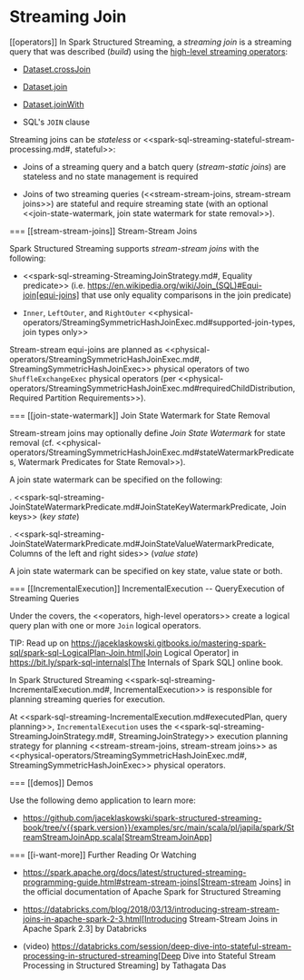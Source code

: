 # Streaming Join

[[operators]]
In Spark Structured Streaming, a *streaming join* is a streaming query that was described (_build_) using the [high-level streaming operators](operators/):

* [Dataset.crossJoin](operators/crossJoin.md)

* [Dataset.join](operators/join.md)

* [Dataset.joinWith](operators/joinWith.md)

* SQL's `JOIN` clause

Streaming joins can be *stateless* or <<spark-sql-streaming-stateful-stream-processing.md#, stateful>>:

* Joins of a streaming query and a batch query (_stream-static joins_) are stateless and no state management is required

* Joins of two streaming queries (<<stream-stream-joins, stream-stream joins>>) are stateful and require streaming state (with an optional <<join-state-watermark, join state watermark for state removal>>).

=== [[stream-stream-joins]] Stream-Stream Joins

Spark Structured Streaming supports *stream-stream joins* with the following:

* <<spark-sql-streaming-StreamingJoinStrategy.md#, Equality predicate>> (i.e. https://en.wikipedia.org/wiki/Join_(SQL)#Equi-join[equi-joins] that use only equality comparisons in the join predicate)

* `Inner`, `LeftOuter`, and `RightOuter` <<physical-operators/StreamingSymmetricHashJoinExec.md#supported-join-types, join types only>>

Stream-stream equi-joins are planned as <<physical-operators/StreamingSymmetricHashJoinExec.md#, StreamingSymmetricHashJoinExec>> physical operators of two `ShuffleExchangeExec` physical operators (per <<physical-operators/StreamingSymmetricHashJoinExec.md#requiredChildDistribution, Required Partition Requirements>>).

=== [[join-state-watermark]] Join State Watermark for State Removal

Stream-stream joins may optionally define *Join State Watermark* for state removal (cf. <<physical-operators/StreamingSymmetricHashJoinExec.md#stateWatermarkPredicates, Watermark Predicates for State Removal>>).

A join state watermark can be specified on the following:

. <<spark-sql-streaming-JoinStateWatermarkPredicate.md#JoinStateKeyWatermarkPredicate, Join keys>> (_key state_)

. <<spark-sql-streaming-JoinStateWatermarkPredicate.md#JoinStateValueWatermarkPredicate, Columns of the left and right sides>> (_value state_)

A join state watermark can be specified on key state, value state or both.

=== [[IncrementalExecution]] IncrementalExecution -- QueryExecution of Streaming Queries

Under the covers, the <<operators, high-level operators>> create a logical query plan with one or more `Join` logical operators.

TIP: Read up on https://jaceklaskowski.gitbooks.io/mastering-spark-sql/spark-sql-LogicalPlan-Join.html[Join Logical Operator] in https://bit.ly/spark-sql-internals[The Internals of Spark SQL] online book.

In Spark Structured Streaming <<spark-sql-streaming-IncrementalExecution.md#, IncrementalExecution>> is responsible for planning streaming queries for execution.

At <<spark-sql-streaming-IncrementalExecution.md#executedPlan, query planning>>, `IncrementalExecution` uses the <<spark-sql-streaming-StreamingJoinStrategy.md#, StreamingJoinStrategy>> execution planning strategy for planning <<stream-stream-joins, stream-stream joins>> as <<physical-operators/StreamingSymmetricHashJoinExec.md#, StreamingSymmetricHashJoinExec>> physical operators.

=== [[demos]] Demos

Use the following demo application to learn more:

* https://github.com/jaceklaskowski/spark-structured-streaming-book/tree/v{{spark.version}}/examples/src/main/scala/pl/japila/spark/StreamStreamJoinApp.scala[StreamStreamJoinApp]

=== [[i-want-more]] Further Reading Or Watching

* https://spark.apache.org/docs/latest/structured-streaming-programming-guide.html#stream-stream-joins[Stream-stream Joins] in the official documentation of Apache Spark for Structured Streaming

* https://databricks.com/blog/2018/03/13/introducing-stream-stream-joins-in-apache-spark-2-3.html[Introducing Stream-Stream Joins in Apache Spark 2.3] by Databricks

* (video) https://databricks.com/session/deep-dive-into-stateful-stream-processing-in-structured-streaming[Deep Dive into Stateful Stream Processing in Structured Streaming] by Tathagata Das
